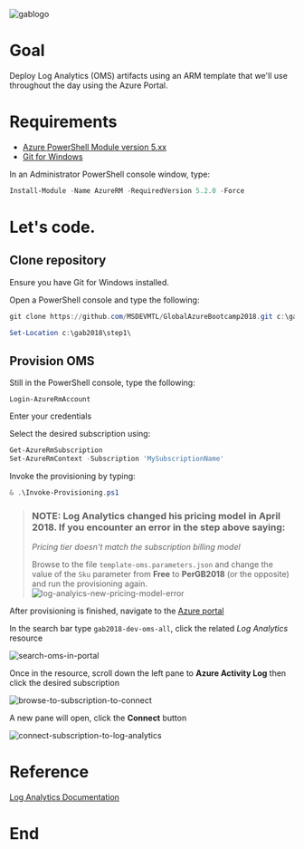 ![gablogo][gablogo]
# Goal
Deploy Log Analytics (OMS) artifacts using an ARM template that we'll use throughout the day using the Azure Portal.

# Requirements
* [Azure PowerShell Module version 5.xx](https://github.com/Azure/azure-powershell/releases/tag/v5.2.0-January2018)
* [Git for Windows](https://git-scm.com/download/win)

In an Administrator PowerShell console window, type:

``` powershell
Install-Module -Name AzureRM -RequiredVersion 5.2.0 -Force
```

# Let's code.
## Clone repository
Ensure you have Git for Windows installed.

Open a PowerShell console and type the following:

``` powershell
git clone https://github.com/MSDEVMTL/GlobalAzureBootcamp2018.git c:\gab2018\

Set-Location c:\gab2018\step1\
```

## Provision OMS
Still in the PowerShell console, type the following:

``` powerhell
Login-AzureRmAccount
```

Enter your credentials

Select the desired subscription using:

``` powershell
Get-AzureRmSubscription
Set-AzureRmContext -Subscription 'MySubscriptionName'
```

Invoke the provisioning by typing:

``` powershell
& .\Invoke-Provisioning.ps1
```

> ### NOTE: Log Analytics changed his pricing model in April 2018. If you encounter an error in the step above saying:
> 
> *Pricing tier doesn't match the subscription billing model*
>
> Browse to the file `template-oms.parameters.json` and change the value of the `Sku` parameter from **Free** to **PerGB2018** (or the opposite) and run the provisioning again.
![log-analyics-new-pricing-model-error][log-analyics-new-pricing-model-error]


After provisioning is finished, navigate to the [Azure portal](https://portal.azure.com)

In the search bar type `gab2018-dev-oms-all`, click the related *Log Analytics* resource

![search-oms-in-portal][search-oms-in-portal]

Once in the resource, scroll down the left pane to **Azure Activity Log** then click the desired subscription

![browse-to-subscription-to-connect][browse-to-subscription-to-connect]

A new pane will open, click the **Connect** button

![connect-subscription-to-log-analytics][connect-subscription-to-log-analytics]

# Reference
[Log Analytics Documentation](https://docs.microsoft.com/en-us/azure/log-analytics/)

# End

[gablogo]: ../media/logo-2018-500x444.png "Global Azure Bootcamp logo"
[search-oms-in-portal]: media/search-oms-in-portal.png "Search for OMS in Azure portal"
[browse-to-subscription-to-connect]: media/browse-to-subscription-to-connect.png "Navigate to subscription to connect to Log Analytics"
[connect-subscription-to-log-analytics]: media/connect-subscription-to-log-analytics.png "Connect subscription to Log Analytics"
[log-analyics-new-pricing-model-error]: media/log-analyics-new-pricing-model-error.png "Error when provisioning Free sku under April 2018 new pricing model"
[git-clone-repository]: media/git-clone-repository.png "Git clone MSDEVMTL GAB 2018 repository"
